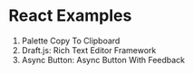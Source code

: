 # React Examples

01. Palette Copy To Clipboard  
02. Draft.js: Rich Text Editor Framework
03. Async Button: Async Button With Feedback
